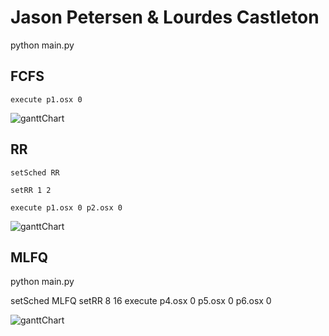 # Jason Petersen & Lourdes Castleton


python main.py

## FCFS
`execute p1.osx 0`

![ganttChart](charts\manual\CPU\MLFQ_manual_CPU_1000000_1000000.png)


## RR
`setSched RR`

`setRR 1 2`

`execute p1.osx 0 p2.osx 0`

![ganttChart](charts\manual\CPU\RR_manual_CPU_1_2.png)


## MLFQ
python main.py

setSched MLFQ
setRR 8 16
execute p4.osx 0 p5.osx 0 p6.osx 0


![ganttChart](charts\manual\CPU\MLFQ_manual_CPU_8_16.png)
